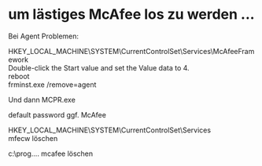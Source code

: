 # um lästiges McAfee los zu werden ...  

Bei Agent Problemen:  

HKEY_LOCAL_MACHINE\SYSTEM\CurrentControlSet\Services\McAfeeFramework  
Double-click the Start value and set the Value data to 4.  
reboot  
frminst.exe /remove=agent  

Und dann MCPR.exe  

default password ggf. McAfee  

HKEY_LOCAL_MACHINE\SYSTEM\CurrentControlSet\Services  
mfecw löschen  

c:\prog.... mcafee löschen  
